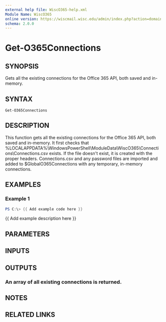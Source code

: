 ```yaml
---
external help file: WiscO365-help.xml
Module Name: WiscO365
online version: https://wiscmail.wisc.edu/admin/index.php?action=domain-domainadmin_api
schema: 2.0.0
---
```


# Get-O365Connections

## SYNOPSIS
Gets all the existing connections for the Office 365 API, both saved and in-memory.

## SYNTAX

```
Get-O365Connections
```

## DESCRIPTION
This function gets all the existing connections for the Office 365 API, both saved and in-memory.
It first checks that %LOCALAPPDATA%\WindowsPowerShell\ModuleData\WiscO365\Connections\Connections.csv exists.
If the file doesn't exist, it is created with the proper headers.
Connections.csv and any password files are imported and added to $GlobalO365Connections with any temporary, in-memory connections.

## EXAMPLES

### Example 1
```powershell
PS C:\> {{ Add example code here }}
```

{{ Add example description here }}

## PARAMETERS

## INPUTS

## OUTPUTS

### An array of all existing connections is returned.
## NOTES

## RELATED LINKS
